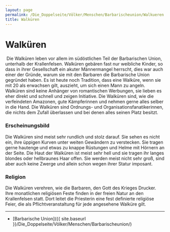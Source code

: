 ```yaml
---
layout: page
permalink: /Die_Doppelseite/Völker/Menschen/Barbarischeunion/Walkueren
title: Walküren
---
```


# Walküren

<img alt="" src="{{ site.baseurl }}/assets/images/rassen/nrm/walkuere.jpg" />
Die Walküren leben vor allem im südöstlichen Teil der Barbarischen Union, unterhalb der Krallenfelsen. Walküren gebären fast nur weibliche Kinder, so dass in ihrer Gesellschaft ein akuter Männermangel herrscht, dies war auch einer der Gründe, warum sie mit den Barbaren die Barbarische Union gegründet haben. Es ist heute noch Tradition, dass eine Walküre, wenn sie mit 20 als erwachsen gilt, auszieht, um sich einen Mann zu angeln. Walküren sind keine Anhänger von romantischen Werbungen, sie lieben es eher direkt und schnell und zeigen Initiative. Die Walküren sind, wie die verfeindeten Amazonen, gute Kämpferinnen und nehmen gerne alles selber in die Hand. Die Walküren sind Ordnungs- und Organisationsfanatikerinnen, die nichts dem Zufall überlassen und bei denen alles seinen Platz besitzt.

### Erscheinungsbild

Die Walküren sind meist sehr rundlich und stolz darauf. Sie sehen es nicht ein, ihre üppigen Kurven unter weiten Gewändern zu verstecken. Sie tragen gerne hautenge und etwas zu knappe Rüstungen und Helme mit Hörnern an der Seite. Die Haut der Walküren ist meist sehr hell und sie tragen ihr langes blondes oder hellbraunes Haar offen. Sie werden meist nicht sehr groß, sind aber auch keine Zwerge und allein schon wegen ihrer Statur imposant.

### Religion

Die Walküren verehren, wie die Barbaren, den Gott des Krieges Drucker. Ihre monatlichen religiösen Feste finden in der freien Natur an den Krallenfelsen statt. Dort leitet die Priesterin eine fest definierte religiöse Feier, die als Pflichtveranstaltung für jede angesehene Walküre gilt.


***
- [Barbarische Union]({{ site.baseurl }}/Die_Doppelseite/Völker/Menschen/Barbarischeunion/)

